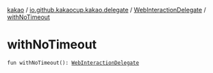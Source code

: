 [kakao](../../index.md) / [io.github.kakaocup.kakao.delegate](../index.md) / [WebInteractionDelegate](index.md) / [withNoTimeout](./with-no-timeout.md)

# withNoTimeout

`fun withNoTimeout(): `[`WebInteractionDelegate`](index.md)